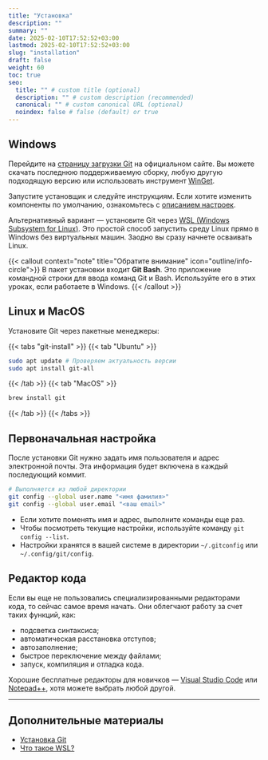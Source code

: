 ```yaml
---
title: "Установка"
description: ""
summary: ""
date: 2025-02-10T17:52:52+03:00
lastmod: 2025-02-10T17:52:52+03:00
slug: "installation"
draft: false
weight: 60
toc: true
seo:
  title: "" # custom title (optional)
  description: "" # custom description (recommended)
  canonical: "" # custom canonical URL (optional)
  noindex: false # false (default) or true
---
```


## Windows

Перейдите на [страницу загрузки Git](https://git-scm.com/downloads/win) на
официальном сайте. Вы можете скачать
последнюю поддерживаемую сборку,
любую другую подходящую версию или использовать инструмент [WinGet](https://learn.microsoft.com/en-us/windows/package-manager/winget/).

Запустите установщик и следуйте инструкциям. Если хотите изменить компоненты
по умолчанию, ознакомьтесь с
[описанием настроек](https://selectel.ru/blog/tutorials/how-to-install-git-to-windows/#get-install-windows).

Альтернативный вариант — установите Git через
[WSL (Windows Subsystem for Linux)](https://learn.microsoft.com/ru-ru/windows/wsl/install).
Это простой способ запустить среду Linux прямо в Windows без виртуальных машин.
Заодно вы сразу начнете осваивать Linux.

{{< callout context="note" title="Обратите внимание" icon="outline/info-circle">}}
В пакет установки входит **Git Bash**. Это приложение командной строки для
ввода команд Git и Bash. Используйте его в этих уроках, если работаете в Windows.
{{< /callout >}}

## Linux и MacOS

Установите Git через пакетные менеджеры:

{{< tabs "git-install" >}}
{{< tab "Ubuntu" >}}
```bash
sudo apt update # Проверяем актуальность версии
sudo apt install git-all
```
{{< /tab >}}
{{< tab "MacOS" >}}
```bash
brew install git
```
{{< /tab >}}
{{< /tabs >}}

## Первоначальная настройка

После установки Git нужно задать имя пользователя и адрес электронной почты.
Эта информация будет включена в каждый последующий коммит.

```bash
# Выполняется из любой директории
git config --global user.name "<имя фамилия>"
git config --global user.email "<ваш email>"
```

-  Если хотите поменять имя и адрес, выполните команды еще раз.
-  Чтобы посмотреть текущие настройки, используйте команду <nobr>`git config --list`.</nobr>
-  Настройки хранятся в вашей системе в директории `~/.gitconfig` или `~/.config/git/config`.

## Редактор кода

Если вы еще не пользовались специализированными редакторами кода, то
сейчас самое время начать. Они облегчают работу за счет
таких функций, как:

-  подсветка синтаксиса;
-  автоматическая расстановка отступов;
-  автозаполнение;
-  быстрое переключение между файлами;
-  запуск, компиляция и отладка кода.

Хорошие бесплатные редакторы для новичков —
[Visual Studio Code](https://code.visualstudio.com)
или [Notepad++](https://notepad-plus-plus.org/downloads/),
хотя можете выбрать любой другой.

---

## Дополнительные материалы

-  [Установка Git](https://git-scm.com/book/en/v2/Getting-Started-Installing-Git)
-  [Что такое WSL?](https://learn.microsoft.com/ru-ru/windows/wsl/about)

